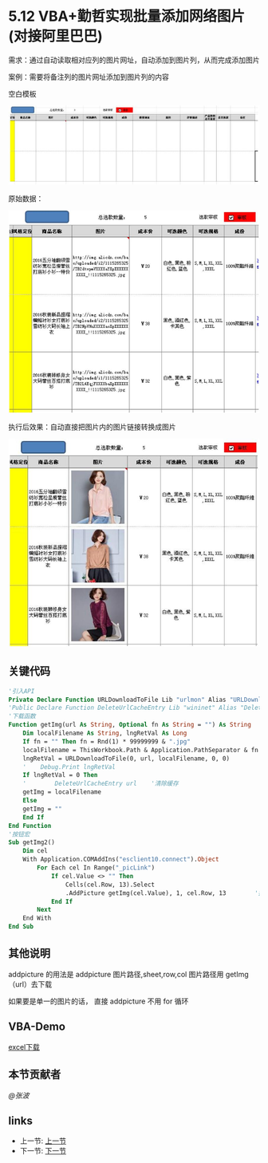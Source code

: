 # 5.12 VBA+勤哲实现批量添加网络图片(对接阿里巴巴)
需求：通过自动读取相对应列的图片网址，自动添加到图片列，从而完成添加图片  

案例：需要将备注列的图片网址添加到图片列的内容 

空白模板

![](/images/5.12.1.jpg) 
 
原始数据： 

![](/images/5.12.2.jpg) 

执行后效果：自动直接把图片内的图片链接转换成图片

![](/images/5.12.3.jpg)  

## 关键代码 
	
```vb
'引入API
Private Declare Function URLDownloadToFile Lib "urlmon" Alias "URLDownloadToFileA" (ByVal pCaller As Long, ByVal szURL As String, ByVal szFileName As String, ByVal dwReserved As Long, ByVal lpfnCB As Long) As Long 
'Public Declare Function DeleteUrlCacheEntry Lib "wininet" Alias "DeleteUrlCacheEntryA" (ByVal lpszUrlName As String) As Long 
'下载函数
Function getImg(url As String, Optional fn As String = "") As String     
	Dim localFilename As String, lngRetVal As Long     
	If fn = "" Then fn = Rnd(1) * 99999999 & ".jpg"     
	localFilename = ThisWorkbook.Path & Application.PathSeparator & fn     
	lngRetVal = URLDownloadToFile(0, url, localFilename, 0, 0) 
	'    Debug.Print lngRetVal     
	If lngRetVal = 0 Then 
	'        DeleteUrlCacheEntry url    '清除缓存         
	getImg = localFilename     
	Else         
	getImg = ""     
	End If 
End Function 
'按钮宏
Sub getImg2() 
    Dim cel     
	With Application.COMAddIns("esclient10.connect").Object         
		For Each cel In Range("_picLink")             
			If cel.Value <> "" Then                 
				Cells(cel.Row, 13).Select                 
				.AddPicture getImg(cel.Value), 1, cel.Row, 13        '插入图片到sheet1,链接行,第13列     
			End If         
		Next     
	End With 
End Sub 
```

## 其他说明
addpicture 的用法是 addpicture 图片路径,sheet,row,col 图片路径用 getImg（url）去下载 
  
如果要是单一的图片的话， 直接 addpicture 不用 for 循环 

## VBA-Demo
[excel下载](/src/5.12.xls)

## 本节贡献者
*@张波*

## links
  * 上一节: [上一节](<05.11.md>)
  * 下一节: [下一节](<05.13.md>)
